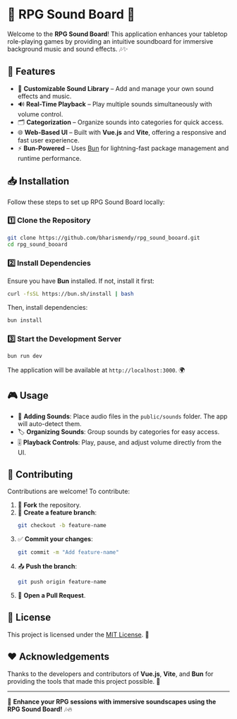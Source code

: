 # 🎵 RPG Sound Board 🎲

Welcome to the **RPG Sound Board**! This application enhances your tabletop role-playing games by providing an intuitive soundboard for immersive background music and sound effects. 🎶✨

## 🚀 Features

- 🎼 **Customizable Sound Library** – Add and manage your own sound effects and music.
- 🔊 **Real-Time Playback** – Play multiple sounds simultaneously with volume control.
- 🗂 **Categorization** – Organize sounds into categories for quick access.
- 🌐 **Web-Based UI** – Built with **Vue.js** and **Vite**, offering a responsive and fast user experience.
- ⚡ **Bun-Powered** – Uses [Bun](https://bun.sh/) for lightning-fast package management and runtime performance.

## 📥 Installation

Follow these steps to set up RPG Sound Board locally:

### 1️⃣ Clone the Repository

```sh
git clone https://github.com/bharismendy/rpg_sound_booard.git
cd rpg_sound_booard
```

### 2️⃣ Install Dependencies

Ensure you have **Bun** installed. If not, install it first:

```sh
curl -fsSL https://bun.sh/install | bash
```

Then, install dependencies:

```sh
bun install
```

### 3️⃣ Start the Development Server

```sh
bun run dev
```

The application will be available at `http://localhost:3000`. 🌍

## 🎮 Usage

- 🎵 **Adding Sounds**: Place audio files in the `public/sounds` folder. The app will auto-detect them.
- 🏷 **Organizing Sounds**: Group sounds by categories for easy access.
- 🎚 **Playback Controls**: Play, pause, and adjust volume directly from the UI.

## 🤝 Contributing

Contributions are welcome! To contribute:

1. 🍴 **Fork** the repository.
2. 🌿 **Create a feature branch**:
   ```sh
   git checkout -b feature-name
   ```
3. ✅ **Commit your changes**:
   ```sh
   git commit -m "Add feature-name"
   ```
4. 📤 **Push the branch**:
   ```sh
   git push origin feature-name
   ```
5. 🔁 **Open a Pull Request**.

## 📜 License

This project is licensed under the [MIT License](LICENSE). 📄

## ❤️ Acknowledgements

Thanks to the developers and contributors of **Vue.js**, **Vite**, and **Bun** for providing the tools that made this project possible. 🙌

---

🎲 **Enhance your RPG sessions with immersive soundscapes using the RPG Sound Board!** 🎶🔥
